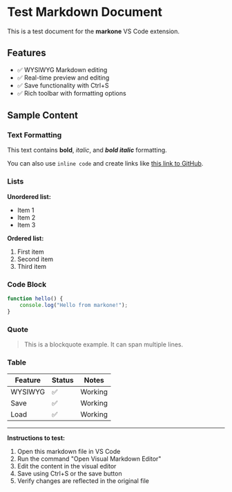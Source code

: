 # Test Markdown Document

This is a test document for the **markone** VS Code extension.

## Features

- ✅ WYSIWYG Markdown editing
- ✅ Real-time preview and editing
- ✅ Save functionality with Ctrl+S
- ✅ Rich toolbar with formatting options

## Sample Content

### Text Formatting

This text contains **bold**, *italic*, and ***bold italic*** formatting.

You can also use `inline code` and create links like [this link to GitHub](https://github.com).

### Lists

**Unordered list:**
- Item 1
- Item 2
- Item 3

**Ordered list:**
1. First item
2. Second item
3. Third item

### Code Block

```javascript
function hello() {
    console.log("Hello from markone!");
}
```

### Quote

> This is a blockquote example.
> It can span multiple lines.

### Table

| Feature | Status | Notes |
|---------|--------|-------|
| WYSIWYG | ✅ | Working |
| Save | ✅ | Working |
| Load | ✅ | Working |

---

**Instructions to test:**
1. Open this markdown file in VS Code
2. Run the command "Open Visual Markdown Editor" 
3. Edit the content in the visual editor
4. Save using Ctrl+S or the save button
5. Verify changes are reflected in the original file